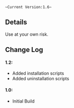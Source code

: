 `~Current Version:1.6~`

Details
---
Use at your own risk.

Change Log
---
#### 1.2:
* Added installation scripts
* Added uninstallation scripts
#### 1.0:
* Initial Build